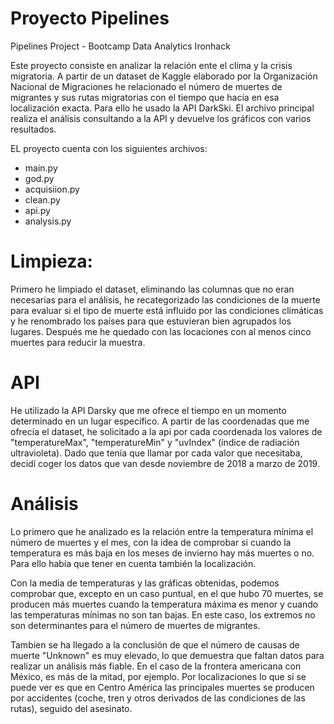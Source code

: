 # Proyecto Pipelines
Pipelines Project - Bootcamp Data Analytics Ironhack

Este proyecto consiste en analizar la relación ente el clima y la crisis migratoria. A partir de un dataset de Kaggle elaborado por la Organización Nacional de Migraciones he relacionado el número de muertes de migrantes y sus rutas migratorias con el tiempo que hacía en esa localización exacta. Para ello he usado la API DarkSki. El archivo principal realiza el análisis consultando a la API y devuelve los gráficos con varios resultados.

EL proyecto cuenta con los siguientes archivos:

- main.py
- god.py
- acquisiion.py
- clean.py
- api.py
- analysis.py

# Limpieza:

Primero he limpiado el dataset, eliminando las columnas que no eran necesarias para el análisis, he recategorizado las condiciones de la muerte para evaluar si el tipo de muerte está influido por las condiciones climáticas y he renombrado los países para que estuvieran bien agrupados los lugares. Después me he quedado con las locaciones con al menos cinco muertes para reducir la muestra.

# API

He utilizado la API Darsky que me ofrece el tiempo en un momento determinado en un lugar específico. A partir de las coordenadas que me ofrecía el dataset, he solicitado a la api por cada coordenada los valores de "temperatureMax", "temperatureMin" y "uvIndex" (índice de radiación ultravioleta). Dado que tenía que llamar por cada valor que necesitaba, decidí coger los datos que van desde noviembre de 2018 a marzo de 2019.

# Análisis

Lo primero que he analizado es la relación entre la temperatura mínima el número de muertes y el mes, con la idea de comprobar si cuando la temperatura es más baja en los meses de invierno hay más muertes o no. Para ello había que tener en cuenta también la localización.

Con la media de temperaturas y las gráficas obtenidas, podemos comprobar que, excepto en un caso puntual, en el que hubo 70 muertes, se producen más muertes cuando la temperatura máxima es menor y cuando las temperaturas mínimas no son tan bajas. En este caso, los extremos no son determinantes para el número de muertes de migrantes.

Tambíen se ha llegado a la conclusión de que el número de causas de muerte "Unknown" es muy elevado, lo que demuestra que faltan datos para realizar un análisis más fiable. En el caso de la frontera americana con México, es más de la mitad, por ejemplo. Por localizaciones lo que sí se puede ver es que en Centro América las principales muertes se producen por accidentes (coche, tren y otros derivados de las condiciones de las rutas), seguido del asesinato.
